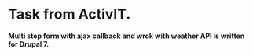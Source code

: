 # Task from ActivIT.
__Multi step form with ajax callback and wrok with weather API is written for Drupal 7.__
